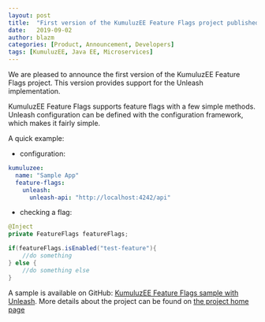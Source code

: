 ```yaml
---
layout: post
title:  "First version of the KumuluzEE Feature Flags project published"
date:   2019-09-02
author: blazm
categories: [Product, Announcement, Developers]
tags: [KumuluzEE, Java EE, Microservices]
---
```


We are pleased to announce the first version of the KumuluzEE Feature Flags project. This version provides support for the Unleash implementation.

KumuluzEE Feature Flags supports feature flags with a few simple methods. Unleash configuration can be defined with the configuration framework, which makes it fairly simple.

A quick example: 

- configuration:

```yaml
kumuluzee:
  name: "Sample App"
  feature-flags:
    unleash:
      unleash-api: "http://localhost:4242/api"
```

- checking a flag:

```java
@Inject
private FeatureFlags featureFlags;

if(featureFlags.isEnabled("test-feature"){
	//do something
} else {
	//do something else
}
```

A sample is available on GitHub: [KumuluzEE Feature Flags sample with Unleash](https://github.com/kumuluz/kumuluzee-samples/tree/master/kumuluzee-feature-flags-unleash).
More details about the project can be found on [the project home page](https://github.com/kumuluz/kumuluzee-feature-flags)

